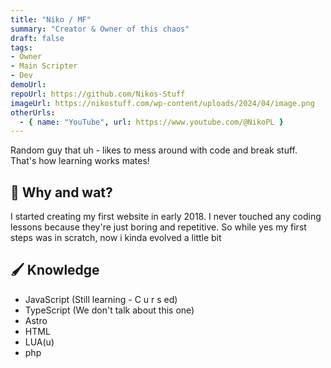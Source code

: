 ```yaml
---
title: "Niko / MF"
summary: "Creator & Owner of this chaos"
draft: false
tags:
- Owner
- Main Scripter
- Dev
demoUrl:
repoUrl: https://github.com/Nikos-Stuff
imageUrl: https://nikostuff.com/wp-content/uploads/2024/04/image.png
otherUrls:
  - { name: "YouTube", url: https://www.youtube.com/@NikoPL }
---
```


Random guy that uh - likes to mess around with code and break stuff.
That's how learning works mates!

## 👀 Why and wat?
I started creating my first website in early 2018. I never touched any coding lessons because they're just boring and repetitive.
So while yes my first steps was in scratch, now i kinda evolved a little bit

## 🖌️ Knowledge

- JavaScript (Still learning - C u r s ed)
- TypeScript (We don't talk about this one)
- Astro
- HTML
- LUA(u)
- php


